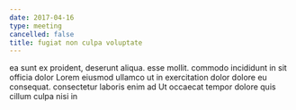 ```yaml
---
date: 2017-04-16
type: meeting
cancelled: false
title: fugiat non culpa voluptate
---
```

ea sunt ex proident, deserunt aliqua. esse mollit. commodo incididunt in sit officia dolor Lorem eiusmod ullamco ut in exercitation dolor dolore eu consequat. consectetur laboris enim ad Ut occaecat tempor dolore quis cillum culpa nisi in